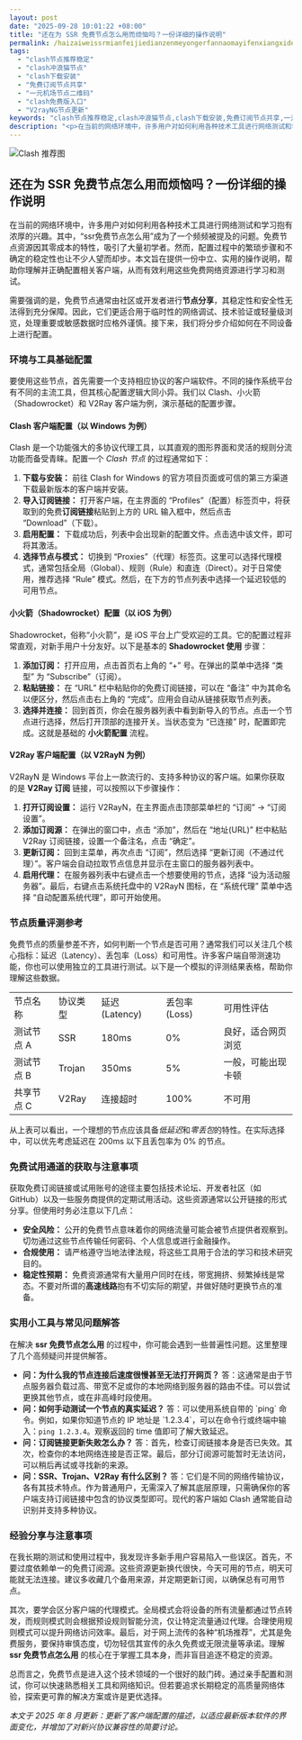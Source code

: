 ```yaml
---
layout: post
date: "2025-09-28 10:01:22 +08:00"
title: "还在为 SSR 免费节点怎么用而烦恼吗？一份详细的操作说明"
permalink: /haizaiweissrmianfeijiedianzenmeyongerfannaomayifenxiangxidecaozuoshuoming/
tags:
  - "clash节点推荐稳定"
  - "clash冲浪猫节点"
  - "clash下载安装"
  - "免费订阅节点共享"
  - "一元机场节点二维码"
  - "clash免费版入口"
  - "V2rayNG节点更新"
keywords: "clash节点推荐稳定,clash冲浪猫节点,clash下载安装,免费订阅节点共享,一元机场节点二维码,clash免费版入口,V2rayNG节点更新"
description: "<p>在当前的网络环境中，许多用户对如何利用各种技术工具进行网络测试和学习抱有浓厚的兴趣。其中，“ssr免费节点怎么用”成为了一个频频被提及的问题。免费节点资源因其零成本的特性，吸引了大量初学者。然而，配置过程中的繁琐步骤和不确定的稳定性也让不少人望而却步。本文旨在提供一份中立、实用的操作说明，帮助你理解并正确配置相关客户端，从而有效利用这些免费网络资源进行学习和测试。</p>"
---
```


![Clash 推荐图](https://clashjd.github.io/assets/img/小火箭节点购买.png)

## 还在为 SSR 免费节点怎么用而烦恼吗？一份详细的操作说明

<p>在当前的网络环境中，许多用户对如何利用各种技术工具进行网络测试和学习抱有浓厚的兴趣。其中，“ssr免费节点怎么用”成为了一个频频被提及的问题。免费节点资源因其零成本的特性，吸引了大量初学者。然而，配置过程中的繁琐步骤和不确定的稳定性也让不少人望而却步。本文旨在提供一份中立、实用的操作说明，帮助你理解并正确配置相关客户端，从而有效利用这些免费网络资源进行学习和测试。</p>
<p>需要强调的是，免费节点通常由社区或开发者进行<strong>节点分享</strong>，其稳定性和安全性无法得到充分保障。因此，它们更适合用于临时性的网络调试、技术验证或轻量级浏览，处理重要或敏感数据时应格外谨慎。接下来，我们将分步介绍如何在不同设备上进行配置。</p>
<h3>环境与工具基础配置</h3>
<p>要使用这些节点，首先需要一个支持相应协议的客户端软件。不同的操作系统平台有不同的主流工具，但其核心配置逻辑大同小异。我们以 Clash、小火箭（Shadowrocket）和 V2Ray 客户端为例，演示基础的配置步骤。</p>
<h4>Clash 客户端配置（以 Windows 为例）</h4>
<p>Clash 是一个功能强大的多协议代理工具，以其直观的图形界面和灵活的规则分流功能而备受青睐。配置一个 <em>Clash 节点</em> 的过程通常如下：</p>
<ol>
    <li><strong>下载与安装：</strong> 前往 Clash for Windows 的官方项目页面或可信的第三方渠道下载最新版本的客户端并安装。</li>
    <li><strong>导入订阅链接：</strong> 打开客户端，在主界面的 “Profiles”（配置）标签页中，将获取到的免费<strong>订阅链接</strong>粘贴到上方的 URL 输入框中，然后点击 “Download”（下载）。</li>
    <li><strong>启用配置：</strong> 下载成功后，列表中会出现新的配置文件。点击选中该文件，即可将其激活。</li>
    <li><strong>选择节点与模式：</strong> 切换到 “Proxies”（代理）标签页。这里可以选择代理模式，通常包括全局（Global）、规则（Rule）和直连（Direct）。对于日常使用，推荐选择 “Rule” 模式。然后，在下方的节点列表中选择一个延迟较低的可用节点。</li>
</ol>
<h4>小火箭（Shadowrocket）配置（以 iOS 为例）</h4>
<p>Shadowrocket，俗称“小火箭”，是 iOS 平台上广受欢迎的工具。它的配置过程非常直观，对新手用户十分友好。以下是基本的 <strong>Shadowrocket 使用</strong> 步骤：</p>
<ol>
    <li><strong>添加订阅：</strong> 打开应用，点击首页右上角的 “+” 号。在弹出的菜单中选择 “类型” 为 “Subscribe”（订阅）。</li>
    <li><strong>粘贴链接：</strong> 在 “URL” 栏中粘贴你的免费订阅链接，可以在 “备注” 中为其命名以便区分，然后点击右上角的 “完成”。应用会自动从链接获取节点列表。</li>
    <li><strong>选择并连接：</strong> 回到首页，你会在服务器列表中看到新导入的节点。点击一个节点进行选择，然后打开顶部的连接开关。当状态变为 “已连接” 时，配置即完成。这就是基础的 <strong>小火箭配置</strong> 流程。</li>
</ol>
<h4>V2Ray 客户端配置（以 V2RayN 为例）</h4>
<p>V2RayN 是 Windows 平台上一款流行的、支持多种协议的客户端。如果你获取的是 <strong>V2Ray 订阅</strong> 链接，可以按照以下步骤操作：</p>
<ol>
    <li><strong>打开订阅设置：</strong> 运行 V2RayN，在主界面点击顶部菜单栏的 “订阅” -> “订阅设置”。</li>
    <li><strong>添加订阅源：</strong> 在弹出的窗口中，点击 “添加”，然后在 “地址(URL)” 栏中粘贴 V2Ray 订阅链接，设置一个备注名，点击 “确定”。</li>
    <li><strong>更新订阅：</strong> 回到主菜单，再次点击 “订阅”，然后选择 “更新订阅（不通过代理）”。客户端会自动拉取节点信息并显示在主窗口的服务器列表中。</li>
    <li><strong>启用代理：</strong> 在服务器列表中右键点击一个想要使用的节点，选择 “设为活动服务器”。最后，右键点击系统托盘中的 V2RayN 图标，在 “系统代理” 菜单中选择 “自动配置系统代理”，即可开始使用。</li>
</ol>
<h3>节点质量评测参考</h3>
<p>免费节点的质量参差不齐，如何判断一个节点是否可用？通常我们可以关注几个核心指标：延迟（Latency）、丢包率（Loss）和可用性。许多客户端自带测速功能，你也可以使用独立的工具进行测试。以下是一个模拟的评测结果表格，帮助你理解这些数据。</p>
<table>
  <tr>
    <td>节点名称</td>
    <td>协议类型</td>
    <td>延迟 (Latency)</td>
    <td>丢包率 (Loss)</td>
    <td>可用性评估</td>
  </tr>
  <tr>
    <td>测试节点 A</td>
    <td>SSR</td>
    <td>180ms</td>
    <td>0%</td>
    <td>良好，适合网页浏览</td>
  </tr>
  <tr>
    <td>测试节点 B</td>
    <td>Trojan</td>
    <td>350ms</td>
    <td>5%</td>
    <td>一般，可能出现卡顿</td>
  </tr>
  <tr>
    <td>共享节点 C</td>
    <td>V2Ray</td>
    <td>连接超时</td>
    <td>100%</td>
    <td>不可用</td>
  </tr>
</table>
<p>从上表可以看出，一个理想的节点应该具备<em>低延迟</em>和<em>零丢包</em>的特性。在实际选择中，可以优先考虑延迟在 200ms 以下且丢包率为 0% 的节点。</p>
<h3>免费试用通道的获取与注意事项</h3>
<p>获取免费订阅链接或试用账号的途径主要包括技术论坛、开发者社区（如 GitHub）以及一些服务商提供的定期试用活动。这些资源通常以公开链接的形式分享。但使用时务必注意以下几点：</p>
<ul>
    <li><strong>安全风险：</strong> 公开的免费节点意味着你的网络流量可能会被节点提供者观察到。切勿通过这些节点传输任何密码、个人信息或进行金融操作。</li>
    <li><strong>合规使用：</strong> 请严格遵守当地法律法规，将这些工具用于合法的学习和技术研究目的。</li>
    <li><strong>稳定性预期：</strong> 免费资源通常有大量用户同时在线，带宽拥挤、频繁掉线是常态。不要对所谓的<strong>高速线路</strong>抱有不切实际的期望，并做好随时更换节点的准备。</li>
</ul>
<h3>实用小工具与常见问题解答</h3>
<p>在解决 <strong>ssr 免费节点怎么用</strong> 的过程中，你可能会遇到一些普遍性问题。这里整理了几个高频疑问并提供解答。</p>
<ul>
    <li>
        <strong>问：为什么我的节点连接后速度很慢甚至无法打开网页？</strong>
        答：这通常是由于节点服务器负载过高、带宽不足或你的本地网络到服务器的路由不佳。可以尝试更换其他节点，或在非高峰时段使用。
    </li>
    <li>
        <strong>问：如何手动测试一个节点的真实延迟？</strong>
        答：可以使用系统自带的 `ping` 命令。例如，如果你知道节点的 IP 地址是 `1.2.3.4`，可以在命令行或终端中输入：<code>ping 1.2.3.4</code>。观察返回的 time 值即可了解大致延迟。
    </li>
    <li>
        <strong>问：订阅链接更新失败怎么办？</strong>
        答：首先，检查订阅链接本身是否已失效。其次，检查你的本地网络连接是否正常。最后，部分订阅源可能暂时无法访问，可以稍后再试或寻找新的来源。
    </li>
    <li>
        <strong>问：SSR、Trojan、V2Ray 有什么区别？</strong>
        答：它们是不同的网络传输协议，各有其技术特点。作为普通用户，无需深入了解其底层原理，只需确保你的客户端支持订阅链接中包含的协议类型即可。现代的客户端如 Clash 通常能自动识别并支持多种协议。
    </li>
</ul>
<h3>经验分享与注意事项</h3>
<p>在我长期的测试和使用过程中，我发现许多新手用户容易陷入一些误区。首先，不要过度依赖单一的免费订阅源。这些资源更新换代很快，今天可用的节点，明天可能就无法连接。建议多收藏几个备用来源，并定期更新订阅，以确保总有可用节点。</p>
<p>其次，要学会区分客户端的代理模式。全局模式会将设备的所有流量都通过节点转发，而规则模式则会根据预设规则智能分流，仅让特定流量通过代理。合理使用规则模式可以提升网络访问效率。最后，对于网上流传的各种“机场推荐”，尤其是免费服务，要保持审慎态度，切勿轻信其宣传的永久免费或无限流量等承诺。理解 <strong>ssr 免费节点怎么用</strong> 的核心在于掌握工具本身，而非盲目追逐不稳定的资源。</p>
<p>总而言之，免费节点是进入这个技术领域的一个很好的敲门砖。通过亲手配置和测试，你可以快速熟悉相关工具和网络知识。但若要追求长期稳定的高质量网络体验，探索更可靠的解决方案或许是更优选择。</p>
<p><em>本文于 2025 年 8 月更新：更新了客户端配置的描述，以适应最新版本软件的界面变化，并增加了对新兴协议兼容性的简要讨论。</em></p>
